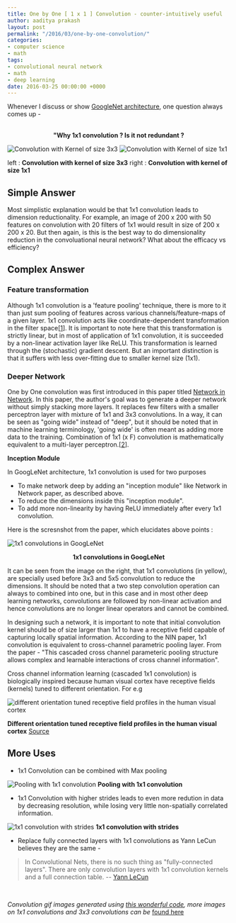 ```yaml
---
title: One by One [ 1 x 1 ] Convolution - counter-intuitively useful
author: aaditya prakash
layout: post
permalink: "/2016/03/one-by-one-convolution/"
categories:
- computer science
- math
tags:
- convolutional neural network
- math
- deep learning
date: 2016-03-25 00:00:00 +0000
---
```


Whenever I discuss or show [GoogleNet architecture](http://arxiv.org/pdf/1409.4842v1.pdf), one question always comes up - <br /><br />
**<center>"Why 1x1 convolution ? Is it not redundant ?</center>**

![Convolution with Kernel of size 3x3](https://raw.githubusercontent.com/iamaaditya/iamaaditya.github.io/master/images/conv_arithmetic/full_padding_no_strides_transposed.gif)
![Convolution with Kernel of size 1x1](https://raw.githubusercontent.com/iamaaditya/iamaaditya.github.io/master/images/conv_arithmetic/full_padding_no_strides_transposed_small.gif)

left : **Convolution with kernel of size 3x3**               right : **Convolution with kernel of size 1x1**



## Simple Answer

Most simplistic explanation would be that 1x1 convolution leads to dimension reductionality. For example, an image of 200 x 200 with 50 features on convolution with 20 filters of 1x1 would result in size of 200 x 200 x 20.
But then again, is this is the best way to do dimensionality reduction in the convoluational neural network? What about the efficacy vs efficiency?

## Complex Answer

### Feature transformation
Although 1x1 convolution is a 'feature pooling' technique, there is more to it than just sum pooling of features across various channels/feature-maps of a given layer. 
1x1 convolution acts like coordinate-dependent transformation in the filter space[[1](https://plus.google.com/118431607943208545663/posts/2y7nmBuh2ar)]. It is important to note here that this transformation is strictly linear, but in most of application of 1x1 convolution, it is succeeded by a non-linear activation layer like ReLU. This transformation is learned through the (stochastic) gradient descent. But an important distinction is that it suffers with less over-fitting due to smaller kernel size (1x1).

### Deeper Network

One by One convolution was first introduced in this paper titled [Network in Network](http://arxiv.org/pdf/1312.4400v3.pdf). In this paper, the author's goal was to generate a deeper network without simply stacking more layers. It replaces few filters with a smaller perceptron layer with mixture of 1x1 and 3x3 convolutions. In a way, it can be seen as "going wide" instead of "deep", but it should be noted that in machine learning terminology, 'going wide' is often meant as adding more data to the training. Combination of 1x1 (x F) convolution is mathematically equivalent to a multi-layer perceptron.[[2](https://www.reddit.com/r/MachineLearning/comments/3oln72/1x1_convolutions_why_use_them/cvyxood)]. 

**Inception Module**

In GoogLeNet architecture, 1x1 convolution is used for two purposes 

  * To make network deep by adding an "inception module" like Network in Network paper, as described above.
  * To reduce the dimensions inside this "inception module".
  * To add more non-linearity by having ReLU immediately after every 1x1 convolution.

Here is the scresnshot from the paper, which elucidates above points :

![1x1 convolutions in GoogLeNet](https://raw.githubusercontent.com/iamaaditya/iamaaditya.github.io/master/images/inception_1x1.png)
**<center>1x1 convolutions in GoogLeNet</center>**

It can be seen from the image on the right, that 1x1 convolutions (in yellow), are specially used before 3x3 and 5x5 convolution to reduce the dimensions. It should be noted that a two step convolution operation can always to combined into one, but in this case and in most other deep learning networks, convolutions are followed by non-linear activation and hence convolutions are no longer linear operators and cannot be combined.


In designing such a network, it is important to note that initial convolution kernel should be of size larger than 1x1 to have a receptive field capable of capturing locally spatial information. According to the NIN paper, 1x1 convolution is equivalent to cross-channel parametric pooling layer. From the paper - "This cascaded cross channel parameteric pooling structure allows complex and learnable interactions of cross channel information".

Cross channel information learning (cascaded 1x1 convolution) is biologically inspired because human visual cortex have receptive fields (kernels) tuned to different orientation. For e.g 

![different orientation tuned receptive field profiles in the human visual cortex](https://raw.githubusercontent.com/iamaaditya/iamaaditya.github.io/master/images/conv_arithmetic/RotBundleFiltersListPlot3D.gif)



**Different orientation tuned receptive field profiles in the human visual cortex** [Source](http://bmia.bmt.tue.nl/education/courses/fev/course/notebooks/Convolution.html)



## More Uses

  * 1x1 Convolution can be combined with Max pooling

  ![Pooling with 1x1 convolution](https://raw.githubusercontent.com/iamaaditya/iamaaditya.github.io/master/images/conv_arithmetic/numerical_max_pooling.gif)
   **Pooling with 1x1 convolution**
  <br />

  * 1x1 Convolution with higher strides leads to even more redution in data by decreasing resolution, while losing very little non-spatially correlated information.

  ![1x1 convolution with strides](https://raw.githubusercontent.com/iamaaditya/iamaaditya.github.io/master/images/conv_arithmetic/no_padding_strides.gif)
   **1x1 convolution with strides**
   <br />

  * Replace fully connected layers with 1x1 convolutions as Yann LeCun believes they are the same -
> In Convolutional Nets, there is no such thing as "fully-connected layers". There are only convolution layers with 1x1 convolution kernels and a full connection table.
-- [Yann LeCun](https://www.facebook.com/yann.lecun/posts/10152820758292143)
  <br />

*Convolution gif images generated using [this wonderful code](https://github.com/vdumoulin/conv_arithmetic), more images on 1x1 convolutions and 3x3 convolutions can be* [found here](http://gpgpu.cs-i.brandeis.edu/convolution_images/)

